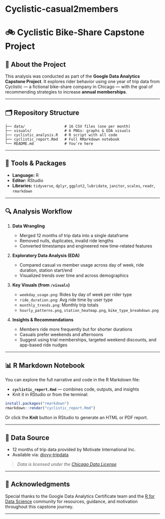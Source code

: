 # Cyclistic-casual2members

# 🚲 Cyclistic Bike-Share Capstone Project

## 📘 About the Project

This analysis was conducted as part of the **Google Data Analytics Capstone Project**. It explores rider behavior using one year of trip data from Cyclistic — a fictional bike-share company in Chicago — with the goal of recommending strategies to increase **annual memberships**.

---

## 🗂️ Repository Structure

```
├── data/                  # 16 CSV files (one per month)
├── visuals/               # 6 PNGs: graphs & EDA visuals
├── cyclistic_analysis.R   # R script with all code
├── cyclistic_report.Rmd   # Full RMarkdown notebook
└── README.md              # You're here
```

---

## 🧪 Tools & Packages

- **Language:** R
- **Editor:** RStudio
- **Libraries:** `tidyverse`, `dplyr`, `ggplot2`, `lubridate`, `janitor`, `scales`, `readr`, `rmarkdown`

---

## 🔍 Analysis Workflow

1. **Data Wrangling**  
   - Merged 12 months of trip data into a single dataframe  
   - Removed nulls, duplicates, invalid ride lengths  
   - Converted timestamps and engineered new time-related features

2. **Exploratory Data Analysis (EDA)**  
   - Compared casual vs member usage across day of week, ride duration, station start/end  
   - Visualized trends over time and across demographics

3. **Key Visuals (from `/visuals`)**
   - `weekday_usage.png`: Rides by day of week per rider type  
   - `ride_duration.png`: Avg ride time by user type  
   - `monthly_trends.png`: Monthly trip totals  
   - `hourly_patterns.png`, `station_heatmap.png`, `bike_type_breakdown.png`

4. **Insights & Recommendations**  
   - Members ride more frequently but for shorter durations  
   - Casuals prefer weekends and afternoons  
   - Suggest using trial memberships, targeted weekend discounts, and app-based ride nudges

---

## 📊 R Markdown Notebook

You can explore the full narrative and code in the R Markdown file:

- **`cyclistic_report.Rmd`** — combines code, outputs, and insights  
- Knit it in RStudio or from the terminal:

```r
install.packages("rmarkdown")
rmarkdown::render("cyclistic_report.Rmd")
```

Or click the **Knit** button in RStudio to generate an HTML or PDF report.

---

## 📁 Data Source

- 12 months of trip data provided by Motivate International Inc.  
- Available via: [divvy-tripdata](https://divvy-tripdata.s3.amazonaws.com/index.html)

> *Data is licensed under the [Chicago Data License](https://www.chicago.gov/city/en/narr/foia/data_disclaimer.html)*

---

## 🙌 Acknowledgments

Special thanks to the Google Data Analytics Certificate team and the [R for Data Science](https://r4ds.had.co.nz/) community for resources, guidance, and motivation throughout this capstone journey.

---
